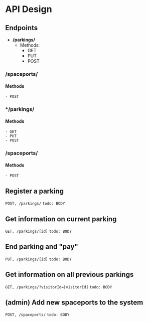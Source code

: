 # API Design

## Endpoints
- **/parkings/**
    - Methods:
        - GET
        - PUT
        - POST

### **/spaceports/**

#### Methods
    - POST

### */parkings/

#### Methods
    - GET
    - PUT
    - POST

### **/spaceports/**

#### Methods
    - POST


## Register a parking

`POST, /parkings/`
`todo: BODY`

## Get information on current parking

`GET, /parkings/[id]`
`todo: BODY`

## End parking and "pay"

`PUT, /parkings/[id]`
`todo: BODY`

## Get information on all previous parkings

`GET, /parkings/?visitorId=[visitorId]`
`todo: BODY`

## (admin) Add new spaceports to the system

`POST, /spaceports/`
`todo: BODY`
